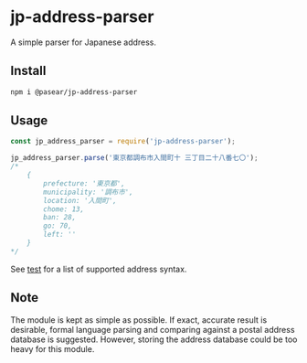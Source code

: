 # jp-address-parser

A simple parser for Japanese address.

## Install

```bash
npm i @pasear/jp-address-parser
```

## Usage

```javascript
const jp_address_parser = require('jp-address-parser');

jp_address_parser.parse('東京都調布市入間町十 三丁目二十八番七〇');
/*
    {
        prefecture: '東京都',
        municipality: '調布市',
        location: '入間町',
        chome: 13,
        ban: 28,
        go: 70,
        left: ''
    }
*/
```

See [test](test/test.js) for a list of supported address syntax.

## Note

The module is kept as simple as possible.
If exact, accurate result is desirable, formal language parsing and comparing against a postal address database is suggested.
However, storing the address database could be too heavy for this module.
